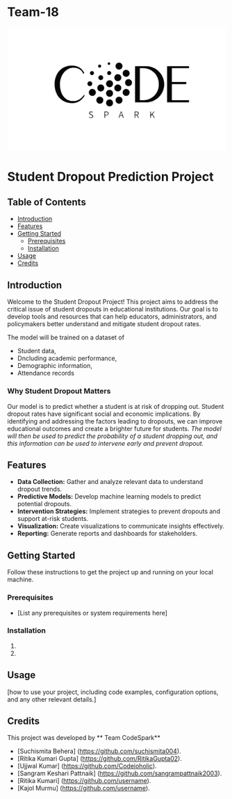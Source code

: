 # Team-18
![Team Logo](Resource/logo_main.png) 

# Student Dropout Prediction Project

## Table of Contents
- [Introduction](#introduction)
- [Features](#features)
- [Getting Started](#getting-started)
  - [Prerequisites](#prerequisites)
  - [Installation](#installation)
- [Usage](#usage)
- [Credits](#usage)



## Introduction

Welcome to the Student Dropout Project! This project aims to address the critical issue of student dropouts in educational institutions. Our goal is to develop tools and resources that can help educators, administrators, and policymakers better understand and mitigate student dropout rates.

The model will be trained on a dataset of 
- Student data, 
- Dncluding academic performance, 
- Demographic information,
- Attendance records

### Why Student Dropout Matters

Our model  is to predict whether a student is at risk of dropping out. 
Student dropout rates have significant social and economic implications. By identifying and addressing the factors leading to dropouts, we can improve educational outcomes and create a brighter future for students.
*The model will then be used to predict the probability of a student dropping out, and this information can be used to intervene early and prevent dropout.*

## Features

- **Data Collection:** Gather and analyze relevant data to understand dropout trends.
- **Predictive Models:** Develop machine learning models to predict potential dropouts.
- **Intervention Strategies:** Implement strategies to prevent dropouts and support at-risk students.
- **Visualization:** Create visualizations to communicate insights effectively.
- **Reporting:** Generate reports and dashboards for stakeholders.

## Getting Started

Follow these instructions to get the project up and running on your local machine.

### Prerequisites

- [List any prerequisites or system requirements here]

### Installation

1. 
2. 

## Usage

[how to use your project, including code examples, configuration options, and any other relevant details.]

## Credits

This project was developed by  ** Team CodeSpark**

- [Suchismita Behera] (https://github.com/suchismita004).
- [Ritika Kumari Gupta] (https://github.com/RitikaGupta02).
- [Ujjwal Kumar] (https://github.com/Codeioholic).
- [Sangram Keshari Pattnaik] (https://github.com/sangrampattnaik2003).
- [Ritika Kumari] (https://github.com/username).
- [Kajol Murmu] (https://github.com/username).



